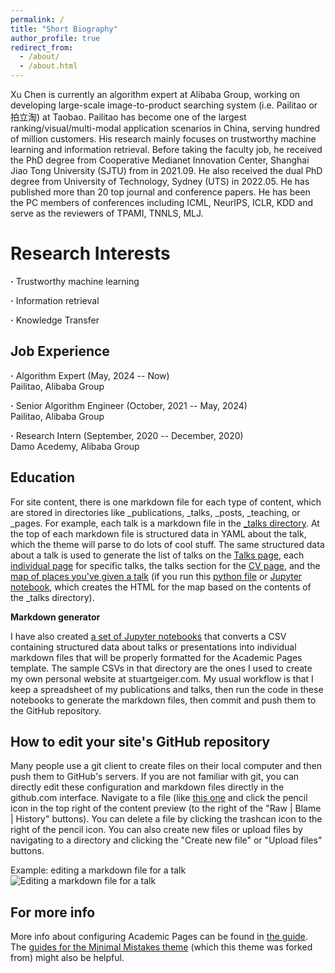 ```yaml
---
permalink: /
title: "Short Biography"
author_profile: true
redirect_from: 
  - /about/
  - /about.html
---
```


Xu Chen is currently an algorithm expert at Alibaba Group, working on developing large-scale image-to-product searching system (i.e. Pailitao or 拍立淘) at Taobao. Pailitao has become one of the largest ranking/visual/multi-modal application scenarios in China, serving hundred of million customers. His research mainly focuses on trustworthy machine learning and information retrieval. Before taking the faculty job, he received the PhD degree from Cooperative Medianet Innovation Center, Shanghai Jiao Tong University (SJTU) from in 2021.09.
He also received the dual PhD degree from University of Technology, Sydney (UTS) in 2022.05. He has published more than 20 top journal and conference papers. He has been the PC members of conferences including ICML, NeurIPS, ICLR, KDD and serve as the reviewers of TPAMI, TNNLS, MLJ.

Research Interests
======
**·** Trustworthy machine learning  

**·** Information retrieval  

**·** Knowledge Transfer  

Job Experience
------
**·** Algorithm Expert (May, 2024 -- Now)  
Pailitao, Alibaba Group  

**·** Senior Algorithm Engineer (October, 2021 -- May, 2024)  
Pailitao, Alibaba Group

**·** Research Intern (September, 2020 -- December, 2020)  
Damo Acedemy, Alibaba Group

Education
------
For site content, there is one markdown file for each type of content, which are stored in directories like _publications, _talks, _posts, _teaching, or _pages. For example, each talk is a markdown file in the [_talks directory](https://github.com/academicpages/academicpages.github.io/tree/master/_talks). At the top of each markdown file is structured data in YAML about the talk, which the theme will parse to do lots of cool stuff. The same structured data about a talk is used to generate the list of talks on the [Talks page](https://academicpages.github.io/talks), each [individual page](https://academicpages.github.io/talks/2012-03-01-talk-1) for specific talks, the talks section for the [CV page](https://academicpages.github.io/cv), and the [map of places you've given a talk](https://academicpages.github.io/talkmap.html) (if you run this [python file](https://github.com/academicpages/academicpages.github.io/blob/master/talkmap.py) or [Jupyter notebook](https://github.com/academicpages/academicpages.github.io/blob/master/talkmap.ipynb), which creates the HTML for the map based on the contents of the _talks directory).

**Markdown generator**

I have also created [a set of Jupyter notebooks](https://github.com/academicpages/academicpages.github.io/tree/master/markdown_generator
) that converts a CSV containing structured data about talks or presentations into individual markdown files that will be properly formatted for the Academic Pages template. The sample CSVs in that directory are the ones I used to create my own personal website at stuartgeiger.com. My usual workflow is that I keep a spreadsheet of my publications and talks, then run the code in these notebooks to generate the markdown files, then commit and push them to the GitHub repository.

How to edit your site's GitHub repository
------
Many people use a git client to create files on their local computer and then push them to GitHub's servers. If you are not familiar with git, you can directly edit these configuration and markdown files directly in the github.com interface. Navigate to a file (like [this one](https://github.com/academicpages/academicpages.github.io/blob/master/_talks/2012-03-01-talk-1.md) and click the pencil icon in the top right of the content preview (to the right of the "Raw | Blame | History" buttons). You can delete a file by clicking the trashcan icon to the right of the pencil icon. You can also create new files or upload files by navigating to a directory and clicking the "Create new file" or "Upload files" buttons. 

Example: editing a markdown file for a talk
![Editing a markdown file for a talk](/images/editing-talk.png)

For more info
------
More info about configuring Academic Pages can be found in [the guide](https://academicpages.github.io/markdown/). The [guides for the Minimal Mistakes theme](https://mmistakes.github.io/minimal-mistakes/docs/configuration/) (which this theme was forked from) might also be helpful.
